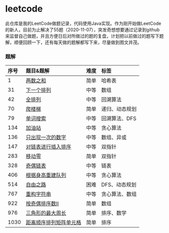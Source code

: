 # leetcode
此仓库是我的LeetCode做题记录，代码使用Java实现。作为刚开始做LeetCode的新人，目前为止解决了55题（2020-11-07），突发奇想想要通过记录到github来监督自己做题，并且方便日后对所做过的题的复盘，计划把以前做过的题写下题解，顺便回顾一下，还有每天做的题解都写下来，尽量做到图文并茂。



### 题解

| 序号 | 题目&题解                                                     |  难度  | 标签 |
| :----------------------- | :----------------------- | :----  | :---- |
| 1 | [两数之和](https://github.com/hinkleung/leetcode/blob/main/1-两数之和/1-solution.md) |  简单  | 哈希表 |
| 31 | [下一个排列](https://github.com/hinkleung/leetcode/blob/main/31-下一个排列/31-solution.md) |  中等  | 数组 |
| 42 | [全排列](https://github.com/hinkleung/leetcode/blob/main/46-全排列/46-solution.md) |  中等  | 回溯算法 |
| 70 | [爬楼梯](https://github.com/hinkleung/leetcode/blob/main/70-爬楼梯/70-solution.md) | 简单 | 递归、动态规划 |
| 79 | [单词搜索](https://github.com/hinkleung/leetcode/blob/main/79-单词搜索/79-solution.md) |  中等  | 回溯算法、DFS |
| 134 | [加油站](https://github.com/hinkleung/leetcode/blob/main/134-加油站/134-solution.md) | 中等 | 贪心算法 |
| 136 | [只出现一次的数字](https://github.com/hinkleung/leetcode/blob/main/136-只出现一次的数字/136-solution.md) |  中等  | 数组、异或 |
| 147 | [对链表进行插入排序](https://github.com/hinkleung/leetcode/blob/main/147-对链表进行插入排序/147-solution.md) | 中等 | 双指针 |
| 283 | [移动零](https://github.com/hinkleung/leetcode/blob/main/283-移动零/283-solution.md) | 简单 | 双指针 |
| 328 | [奇偶链表](https://github.com/hinkleung/leetcode/blob/main/328-奇偶链表/328-solution.md) | 中等 | 链表 |
| 406 | [根据身高重建队列](https://github.com/hinkleung/leetcode/blob/main/406-根据身高重建队列/406-solution.md) | 中等 | 贪心算法 |
| 514 | [自由之路](https://github.com/hinkleung/leetcode/blob/main/514-自由之路/514-solution.md) |  困难  | DFS、动态规划 |
| 767 | [重构字符串](https://github.com/hinkleung/leetcode/blob/main/767-重构字符串/767-solution.md) | 中等 | 贪心算法、数组 |
| 922 | [按奇偶排序数II](https://github.com/hinkleung/leetcode/blob/main/922-按奇偶排序数II/922-solution.md) | 简单 | 数组 |
| 976 | [三角形的最大周长](https://github.com/hinkleung/leetcode/blob/main/976-三角形的最大周长/976-solution.md) | 简单 | 排序、数学 |
| 1030 | [距离顺序排列矩阵单元格](https://github.com/hinkleung/leetcode/blob/main/1030-距离顺序排列矩阵单元格/1030-solution.md) | 简单 | 排序 |
